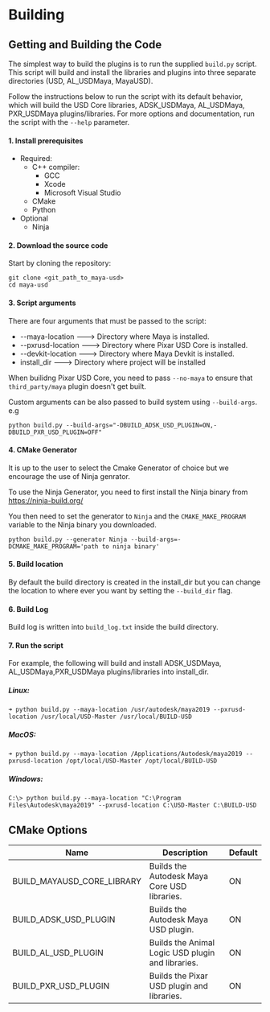 # Building

## Getting and Building the Code

The simplest way to build the plugins is to run the supplied ```build.py``` script. This script will build and install the libraries and plugins into three separate directories (USD, AL_USDMaya, MayaUSD).

Follow the instructions below to run the script with its default behavior, which will build the USD Core libraries, ADSK_USDMaya, AL_USDMaya, PXR_USDMaya plugins/libraries. For more options and documentation, run the script with the ```--help``` parameter.

#### 1. Install prerequisites

- Required:
  - C++ compiler:
       - GCC
       - Xcode
       - Microsoft Visual Studio
  - CMake 
  - Python
- Optional
  - Ninja

#### 2. Download the source code

Start by cloning the repository:
```
git clone <git_path_to_maya-usd>
cd maya-usd
```
#### 3. Script arguments

There are four arguments that must be passed to the script: 

- --maya-location   ---> Directory where Maya is installed.
- --pxrusd-location ---> Directory where Pixar USD Core is installed.
- --devkit-location ---> Directory where Maya Devkit is installed.
- install_dir       ---> Directory where project will be installed

When builidng Pixar USD Core, you need to pass ```--no-maya``` to ensure that ```third_party/maya``` plugin doesn't get built.

Custom arguments can be also passed to build system using ```--build-args```.
e.g
```
python build.py --build-args="-DBUILD_ADSK_USD_PLUGIN=ON,-DBUILD_PXR_USD_PLUGIN=OFF"
```

#### 4. CMake Generator

It is up to the user to select the Cmake Generator of choice but we encourage the use of Ninja genrator.

To use the Ninja Generator, you need to first install the Ninja binary from https://ninja-build.org/

You then need to set the generator to ```Ninja``` and the ```CMAKE_MAKE_PROGRAM``` variable to the Ninja binary you downloaded.
```
python build.py --generator Ninja --build-args=-DCMAKE_MAKE_PROGRAM='path to ninja binary'
```
#### 5. Build location

By default the build directory is created in the install_dir but you can change the location to where ever you want by setting the ```--build_dir``` flag.

#### 6. Build Log

Build log is written into ```build_log.txt``` inside the build directory.

#### 7. Run the script

For example, the following will build and install ADSK_USDMaya, AL_USDMaya,PXR_USDMaya plugins/libraries into install_dir.

##### Linux:
```
➜ python build.py --maya-location /usr/autodesk/maya2019 --pxrusd-location /usr/local/USD-Master /usr/local/BUILD-USD
```
##### MacOS:
```
➜ python build.py --maya-location /Applications/Autodesk/maya2019 --pxrusd-location /opt/local/USD-Master /opt/local/BUILD-USD
```
##### Windows:
```
C:\> python build.py --maya-location "C:\Program Files\Autodesk\maya2019" --pxrusd-location C:\USD-Master C:\BUILD-USD
```

## CMake Options

Name                        | Description                                       | Default
---                         | ---                                               | ---
BUILD_MAYAUSD_CORE_LIBRARY  | Builds the Autodesk Maya Core USD libraries.      | ON
BUILD_ADSK_USD_PLUGIN       | Builds the Autodesk Maya USD plugin.              | ON
BUILD_AL_USD_PLUGIN         | Builds the Animal Logic USD plugin and libraries. | ON
BUILD_PXR_USD_PLUGIN        | Builds the Pixar USD plugin and libraries.        | ON
